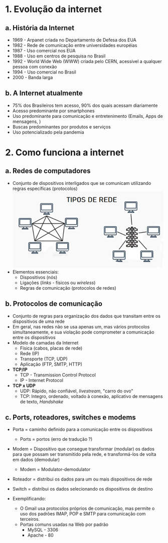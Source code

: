 # 1. Evolução da internet

##  a. História da Internet
  - 1969 - Arpanet criada no Departamento de Defesa dos EUA
  - 1982 - Rede de comunicação entre universidades européias
  - 1987 - Uso comercial nos EUA
  - 1988 - Uso em centros de pesquisa no Brasil
  - 1992 - World Wide Web (WWW) criada pelo CERN, acessível a qualquer pessoa com conexão 
  - 1994 - Uso comercial no Brasil
  - 2000 - Banda larga

##  b. A Internet atualmente
  - 75% dos Brasileiros tem acesso, 90% dos quais acessam diariamente
  - Acesso predominante por smartphones
  - Uso predominante para comunicação e entretenimento (Emails, Apps de mensagens, )
  - Buscas predominantes por produtos e serviços
  - Uso potencializado pela pandemia

# 2. Como funciona a internet

## a. Redes de computadores
  - Conjunto de dispositivos interligados que se comunicam utilizando regras específicas (protocolos)
  ![tipos de redes](../imagens/redes.png)
  - Elementos essenciais:
    - Dispositivos (nós)
    - Ligações (*links* - físicos ou *wireless*)
    - Regras de comunicação (protocolos de redes)

## b. Protocolos de comunicação
  - Conjunto de regras para organização dos dados que transitam entre os dispositivos de uma rede
  - Em geral, nas redes não se usa apenas um, mas vários protocolos simultaneamente, e sua violação pode comprometer a comunicação entre os dispositivos
  - Modelo de camadas da Internet
    - Física (cabos, placas de rede)
    - Rede (IP)
    - Transporte (TCP, UDP)
    - Aplicação (FTP, SMTP, HTTP)
  - **TCP/IP**
    - TCP - Transmission Control Protocol
    - IP - Internet Protocol
  - **TCP x UDP**
    - UDP: Rápido, não confiável, *livestream*, "carro do ovo"
    - TCP: Integro, ordenado, voltado à conexão, aplicativo de mensagens de texto, *Handshake*

## c. Ports, roteadores, switches e modems
  - Porta = caminho definido para a comunicação entre os dispositivos
    - Ports = portos (erro de tradução ?)
  - Modem = Dispositivo que consegue transformar (modular) os dados para que possam ser transmitido pela rede, e transformá-los de volta em dados (demodular)
    - Modem = Modulator-demodulator
  - Roteador = distribui os dados para um ou mais dispositivos de rede
  - Switch = distribui os dados selecionando os dispositivos de destino

  - Exemplificando:
    - O Gmail usa protocolos próprios de comunicação, mas permite o uso dos padrões IMAP, POP e SMTP para comunicação com terceiros.
    - Portas comuns usadas na Web por padrão
      - MySQL - 3306
      - Apache - 80
 

